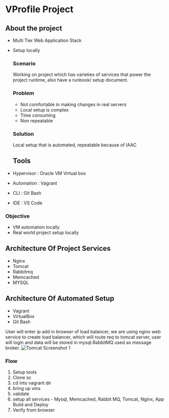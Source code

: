 # VProfile Project
## About the project 
- Multi Tier Web Application Stack
- Setup locally

  ### Scenario
  Working on project which has varieties of services that power the project runtime, also have a runbook/ setup document.

  ### Problem
  - Not comfortable in making changes in real servers
  - Local setup is complex
  - Time consuming
  - Non repeatable

  ### Solution
  Local setup that is automated, repeatable because of IAAC

  ## Tools
 -  Hypervisor : Oracle VM Virtual box
  - Automation : Vagrant
  - CLI : Git Bash
  - IDE : VS Code

  ### Objective
  - VM automation locally
  - Real world project setup locally

  ## Architecture Of Project Services
  - Nginx
  - Tomcat
  - Rabbitmq
  - Memcached
  - MYSQL

  ## Architecture Of Automated Setup
 -  Vagrant
  - VirtualBox
  - Git Bash

 User will enter ip add in browser of load balancer, we are using nginx web service to create load balancer, which will route req to tomcat server, user will login and data will be stored in mysql.RabbitMQ used as message broker. 
![Tomcat Screenshot 1](Images/img/Screenshot%202025-07-07%20005311.png)

 ### Flow
 1. Setup tools
 2. Clone sc
 3. cd into vagrant dir
 4. bring up vms
 5. validate
 6. setup all services - Mysql, Memcached, Rabbit MQ, Tomcat, Nginx, App Build and Deploy
 7. Verify from browser
